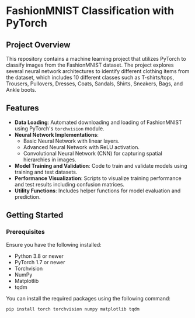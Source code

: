 # FashionMNIST Classification with PyTorch

## Project Overview
This repository contains a machine learning project that utilizes PyTorch to classify images from the FashionMNIST dataset. The project explores several neural network architectures to identify different clothing items from the dataset, which includes 10 different classes such as T-shirts/tops, Trousers, Pullovers, Dresses, Coats, Sandals, Shirts, Sneakers, Bags, and Ankle boots.

## Features
- **Data Loading**: Automated downloading and loading of FashionMNIST using PyTorch's `torchvision` module.
- **Neural Network Implementations**:
  - Basic Neural Network with linear layers.
  - Advanced Neural Network with ReLU activation.
  - Convolutional Neural Network (CNN) for capturing spatial hierarchies in images.
- **Model Training and Validation**: Code to train and validate models using training and test datasets.
- **Performance Visualization**: Scripts to visualize training performance and test results including confusion matrices.
- **Utility Functions**: Includes helper functions for model evaluation and prediction.

## Getting Started

### Prerequisites
Ensure you have the following installed:
- Python 3.8 or newer
- PyTorch 1.7 or newer
- Torchvision
- NumPy
- Matplotlib
- tqdm

You can install the required packages using the following command:
```bash
pip install torch torchvision numpy matplotlib tqdm
